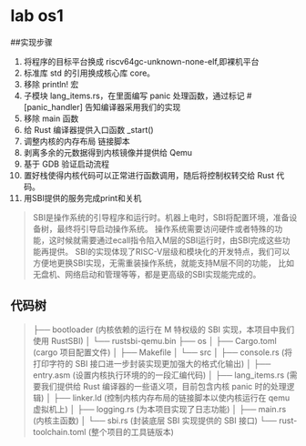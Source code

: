 # lab os1
##实现步骤
1. 将程序的目标平台换成 riscv64gc-unknown-none-elf,即裸机平台
2. 标准库 std 的引用换成核心库 core。
3. 移除 println! 宏
4. 子模块 lang_items.rs，在里面编写 panic 处理函数，通过标记 #[panic_handler] 告知编译器采用我们的实现
5. 移除 main 函数
6. 给 Rust 编译器提供入口函数 _start()
7. 调整内核的内存布局 链接脚本
8. 剥离多余的元数据得到内核镜像并提供给 Qemu
9. 基于 GDB 验证启动流程
10. 置好栈使得内核代码可以正常进行函数调用，随后将控制权转交给 Rust 代码。
11. 用SBI提供的服务完成print和关机
    
>SBI是操作系统的引导程序和运行时。机器上电时，SBI将配置环境，准备设备树，最终将引导启动操作系统。
操作系统需要访问硬件或者特殊的功能，这时候就需要通过ecall指令陷入M层的SBI运行时，由SBI完成这些功能再提供。
SBI的实现体现了RISC-V层级和模块化的开发特点，我们可以方便地更换SBI实现，无需重装操作系统，就能支持M层不同的功能，
比如无盘机、网络启动和管理等等，都是更高级的SBI实现能完成的。

## 代码树
>├── bootloader (内核依赖的运行在 M 特权级的 SBI 实现，本项目中我们使用 RustSBI)
│   └── rustsbi-qemu.bin
├── os
│   ├── Cargo.toml (cargo 项目配置文件)
│   ├── Makefile
│   └── src
│       ├── console.rs (将打印字符的 SBI 接口进一步封装实现更加强大的格式化输出)
│       ├── entry.asm (设置内核执行环境的的一段汇编代码)
│       ├── lang_items.rs (需要我们提供给 Rust 编译器的一些语义项，目前包含内核 panic 时的处理逻辑)
│       ├── linker.ld (控制内核内存布局的链接脚本以使内核运行在 qemu 虚拟机上)
│       ├── logging.rs (为本项目实现了日志功能)
│       ├── main.rs (内核主函数)
│       └── sbi.rs (封装底层 SBI 实现提供的 SBI 接口)
└── rust-toolchain.toml (整个项目的工具链版本)